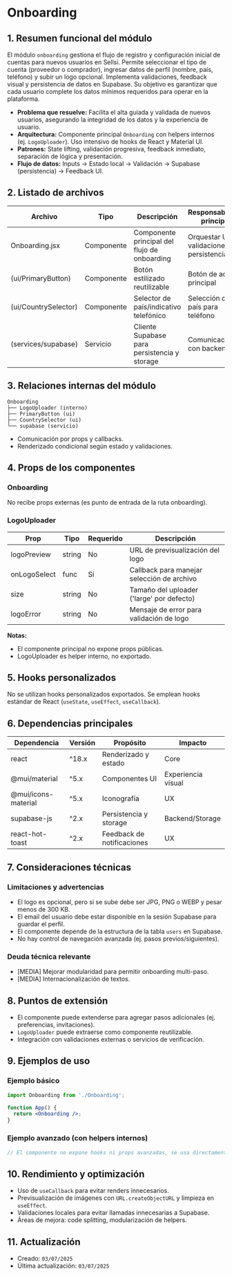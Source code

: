 # Onboarding

## 1. Resumen funcional del módulo
El módulo `onboarding` gestiona el flujo de registro y configuración inicial de cuentas para nuevos usuarios en Sellsi. Permite seleccionar el tipo de cuenta (proveedor o comprador), ingresar datos de perfil (nombre, país, teléfono) y subir un logo opcional. Implementa validaciones, feedback visual y persistencia de datos en Supabase. Su objetivo es garantizar que cada usuario complete los datos mínimos requeridos para operar en la plataforma.

- **Problema que resuelve:** Facilita el alta guiada y validada de nuevos usuarios, asegurando la integridad de los datos y la experiencia de usuario.
- **Arquitectura:** Componente principal `Onboarding` con helpers internos (ej. `LogoUploader`). Uso intensivo de hooks de React y Material UI.
- **Patrones:** State lifting, validación progresiva, feedback inmediato, separación de lógica y presentación.
- **Flujo de datos:** Inputs → Estado local → Validación → Supabase (persistencia) → Feedback UI.

## 2. Listado de archivos
| Archivo           | Tipo        | Descripción                                      | Responsabilidad principal                  |
|-------------------|-------------|--------------------------------------------------|--------------------------------------------|
| Onboarding.jsx    | Componente  | Componente principal del flujo de onboarding      | Orquestar UI, validaciones y persistencia  |
| (ui/PrimaryButton)| Componente  | Botón estilizado reutilizable                    | Botón de acción principal                  |
| (ui/CountrySelector)| Componente| Selector de país/indicativo telefónico           | Selección de país para teléfono            |
| (services/supabase)| Servicio   | Cliente Supabase para persistencia y storage      | Comunicación con backend                   |

## 3. Relaciones internas del módulo
```
Onboarding
├── LogoUploader (interno)
├── PrimaryButton (ui)
├── CountrySelector (ui)
└── supabase (servicio)
```
- Comunicación por props y callbacks.
- Renderizado condicional según estado y validaciones.

## 4. Props de los componentes
### Onboarding
No recibe props externas (es punto de entrada de la ruta onboarding).

### LogoUploader
| Prop         | Tipo     | Requerido | Descripción                                 |
|--------------|----------|-----------|---------------------------------------------|
| logoPreview  | string   | No        | URL de previsualización del logo            |
| onLogoSelect | func     | Sí        | Callback para manejar selección de archivo   |
| size         | string   | No        | Tamaño del uploader ('large' por defecto)   |
| logoError    | string   | No        | Mensaje de error para validación de logo    |

**Notas:**
- El componente principal no expone props públicas.
- LogoUploader es helper interno, no exportado.

## 5. Hooks personalizados
No se utilizan hooks personalizados exportados. Se emplean hooks estándar de React (`useState`, `useEffect`, `useCallback`).

## 6. Dependencias principales
| Dependencia         | Versión   | Propósito                        | Impacto                  |
|---------------------|-----------|----------------------------------|--------------------------|
| react               | ^18.x     | Renderizado y estado             | Core                     |
| @mui/material       | ^5.x      | Componentes UI                   | Experiencia visual       |
| @mui/icons-material | ^5.x      | Iconografía                      | UX                       |
| supabase-js         | ^2.x      | Persistencia y storage           | Backend/Storage          |
| react-hot-toast     | ^2.x      | Feedback de notificaciones       | UX                       |

## 7. Consideraciones técnicas
### Limitaciones y advertencias
- El logo es opcional, pero si se sube debe ser JPG, PNG o WEBP y pesar menos de 300 KB.
- El email del usuario debe estar disponible en la sesión Supabase para guardar el perfil.
- El componente depende de la estructura de la tabla `users` en Supabase.
- No hay control de navegación avanzada (ej. pasos previos/siguientes).

### Deuda técnica relevante
- [MEDIA] Mejorar modularidad para permitir onboarding multi-paso.
- [MEDIA] Internacionalización de textos.

## 8. Puntos de extensión
- El componente puede extenderse para agregar pasos adicionales (ej. preferencias, invitaciones).
- `LogoUploader` puede extraerse como componente reutilizable.
- Integración con validaciones externas o servicios de verificación.

## 9. Ejemplos de uso
### Ejemplo básico
```jsx
import Onboarding from './Onboarding';

function App() {
  return <Onboarding />;
}
```

### Ejemplo avanzado (con helpers internos)
```jsx
// El componente no expone hooks ni props avanzadas, se usa directamente.
```

## 10. Rendimiento y optimización
- Uso de `useCallback` para evitar renders innecesarios.
- Previsualización de imágenes con `URL.createObjectURL` y limpieza en `useEffect`.
- Validaciones locales para evitar llamadas innecesarias a Supabase.
- Áreas de mejora: code splitting, modularización de helpers.

## 11. Actualización
- Creado: `03/07/2025`
- Última actualización: `03/07/2025`
